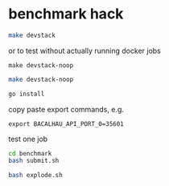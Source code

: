 # benchmark hack

```bash
make devstack
```
or to test without actually running docker jobs

```
make devstack-noop
```

```bash
make devstack-noop
```

```bash
go install
```

copy paste export commands, e.g.
```
export BACALHAU_API_PORT_0=35601
```

test one job

```bash
cd benchmark
bash submit.sh
```

```bash
bash explode.sh
```
